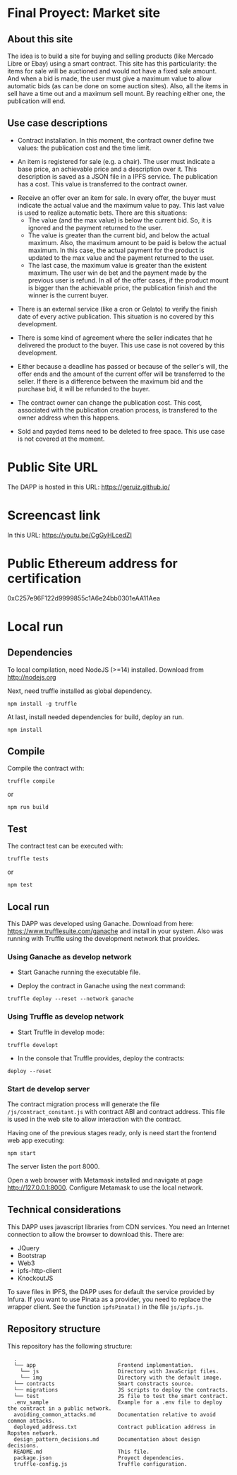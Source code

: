 # Final Proyect: Market site

## About this site

The idea is to build a site for buying and selling products (like Mercado Libre or Ebay) using a smart contract.
This site has this particularity: the items for sale will be auctioned and would not have a fixed sale amount. And when a bid is made, the user must give a maximum value to allow automatic bids (as can be done on some auction sites).
Also, all the items in sell have a time out and a maximum sell mount.  By reaching either one, the publication will end.

## Use case descriptions

* Contract installation.  In this moment, the contract owner define twe values:  the publication cost and the time limit.

* An item is registered for sale (e.g. a chair).  The user must indicate a base price, an achievable price and a description over it.  This description is saved as a JSON file in a IPFS service.
The publication has a cost.  This value is transferred to the contract owner.

+ Receive an offer over an item for sale.  In every offer, the buyer must indicate the actual value and the maximum value to pay.  This last value is used to realize automatic bets.
There are this situations:
  * The value (and the max value) is below the current bid.  So, it is ignored and the payment returned to the user.
  * The value is greater than the current bid, and below the actual maximum. Also, the maximum amount to be paid is below the actual maximum.  In this case, the actual payment for the product is updated to the max value and the payment returned to the user.
  * The last case, the maximum value is greater than the existent maximum.  The user win de bet and the payment made by the previous user is refund.
In all of the offer cases, if the product mount is bigger than the achievable price, the publication finish and the winner is the current buyer.  

* There is an external service (like a cron or Gelato) to verify the finish date of every active publication.  This situation is no covered by this development.

* There is some kind of agreement where the seller indicates that he delivered the product to the buyer.  This use case is not covered by this development.

* Either because a deadline has passed or because of the seller's will, the offer ends and the amount of the current offer will be transferred to the seller. If there is a difference between the maximum bid and the purchase bid, it will be refunded to the buyer.

* The contract owner can change the publication cost.  This cost, associated with the publication creation process, is transfered to the owner address when this happens.

* Sold and payded items need to be deleted to free space.  This use case is not covered at the moment.

# Public Site URL

The DAPP is hosted in this URL: https://geruiz.github.io/

# Screencast link

In this URL: https://youtu.be/CgGyHLcedZI

# Public Ethereum address for certification

0xC257e96F122d9999855c1A6e24bb0301eAA11Aea

# Local run

## Dependencies

To local compilation, need NodeJS (>=14) installed.  Download from http://nodejs.org

Next, need truffle installed as global dependency.
```
npm install -g truffle
```

At last, install needed dependencies for build, deploy an run.
``` 
npm install
```

## Compile

Compile the contract with:
```
truffle compile
```
or
```
npm run build
```

## Test

The contract test can be executed with:
```
truffle tests
```
or
```
npm test
```

## Local run

This DAPP was developed using Ganache.  Download from here: https://www.trufflesuite.com/ganache and install in your system.
Also was running with Truffle using the development network that provides.

### Using Ganache as develop network

  + Start Ganache running the executable file.

  + Deploy the contract in Ganache using the next command:
  ```
  truffle deploy --reset --network ganache
  ```

### Using Truffle as develop network

  + Start Truffle in develop mode:
  ```
  truffle developt
  ```

  + In the console that Truffle provides, deploy the contracts:
  ```
  deploy --reset
  ```

### Start de develop server

The contract migration process will generate the file `/js/contract_constant.js` with contract ABI and contract address.
This file is used in the web site to allow interaction with the contract.

Having one of the previous stages ready, only is need start the frontend web app executing:

```
npm start
```

The server listen the port 8000.

Open a web browser with Metamask installed and navigate at page http://127.0.0.1:8000. Configure Metamask to use the local network.

## Technical considerations

This DAPP uses javascript libraries from CDN services.  You need an Internet connection to allow the browser to download this.
There are:
  - JQuery
  - Bootstrap
  - Web3
  - ipfs-http-client
  - KnockoutJS

To save files in IPFS, the DAPP uses for default the service provided by Infura.  If you want to use Pinata as a provider, you need to replace the wrapper client.  See the function `ipfsPinata()` in the file `js/ipfs.js`.

## Repository structure

This repository has the following structure: 
```
  .
  └── app                          Frontend implementation.
    └── js                         Directory with JavaScript files.
    └── img                        Directory with the default image.
  └── contracts                    Smart constracts source.
  └── migrations                   JS scripts to deploy the contracts.
  └── test                         JS file to test the smart contract.
  .env_sample                      Example for a .env file to deploy the contract in a public network.
  avoiding_common_attacks.md       Documentation relative to avoid common attacks.
  deployed_address.txt             Contract publication address in Ropsten network.
  design_pattern_decisions.md      Documentation about design decisions.
  README.md                        This file.
  package.json                     Proyect dependencies.
  truffle-config.js                Truffle configuration.

```
